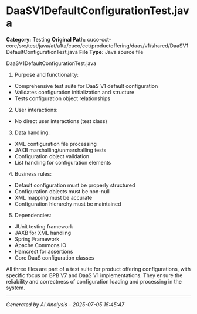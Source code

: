 # DaaSV1DefaultConfigurationTest.java

**Category:** Testing
**Original Path:** cuco-cct-core/src/test/java/at/a1ta/cuco/cct/productoffering/daas/v1/shared/DaaSV1DefaultConfigurationTest.java
**File Type:** Java source file

DaaSV1DefaultConfigurationTest.java
1. Purpose and functionality:
- Comprehensive test suite for DaaS V1 default configuration
- Validates configuration initialization and structure
- Tests configuration object relationships

2. User interactions:
- No direct user interactions (test class)

3. Data handling:
- XML configuration file processing
- JAXB marshalling/unmarshalling tests
- Configuration object validation
- List handling for configuration elements

4. Business rules:
- Default configuration must be properly structured
- Configuration objects must be non-null
- XML mapping must be accurate
- Configuration hierarchy must be maintained

5. Dependencies:
- JUnit testing framework
- JAXB for XML handling
- Spring Framework
- Apache Commons IO
- Hamcrest for assertions
- Core DaaS configuration classes

All three files are part of a test suite for product offering configurations, with specific focus on BPB V7 and DaaS V1 implementations. They ensure the reliability and correctness of configuration loading and processing in the system.

---
*Generated by AI Analysis - 2025-07-05 15:45:47*
